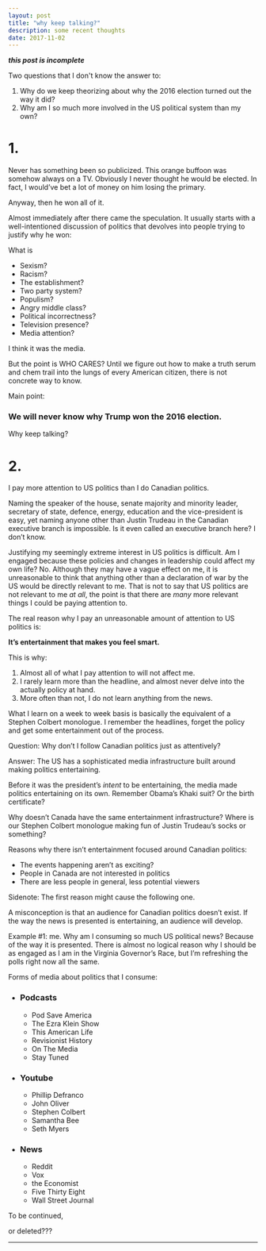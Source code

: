 ```yaml
---
layout: post
title: "why keep talking?"
description: some recent thoughts
date: 2017-11-02
---
```


***this post is incomplete***

Two questions that I don't know the answer to:
1. Why do we keep theorizing about why the 2016 election turned out the way it did?
2. Why am I so much more involved in the US political system than my own?

# 1.

Never has something been so publicized. This orange buffoon was somehow always on a TV. Obviously I never thought he would be elected. In fact, I would’ve bet a lot of money on him losing the primary.

Anyway, then he won all of it.

Almost immediately after there came the speculation. It usually starts with a well-intentioned discussion of politics that devolves into people trying to justify why he won: 

What is
- Sexism?
- Racism?
- The establishment?
- Two party system?
- Populism?
- Angry middle class?
- Political incorrectness?
- Television presence?
- Media attention?

I think it was the media.

But the point is WHO CARES? Until we figure out how to make a truth serum and chem trail into the lungs of every American citizen, there is not concrete way to know. 

Main point:

### **We will never know why Trump won the 2016 election.**

Why keep talking?


# 2.

I pay more attention to US politics than I do Canadian politics. 

Naming the speaker of the house, senate majority and minority leader, secretary of state, defence, energy, education and the vice-president is easy, yet naming anyone other than Justin Trudeau in the Canadian executive branch is impossible. Is it even called an executive branch here? I don’t know. 

Justifying my seemingly extreme interest in US politics is difficult. Am I engaged because these policies and changes in leadership could affect my own life? No. Although they may have a vague effect on me, it is unreasonable to think that anything other than a declaration of war by the US would be directly relevant to me. 
That is not to say that US politics are not relevant to me *at all*, the point is that there are *many* more relevant things I could be paying attention to. 

The real reason why I pay an unreasonable amount of attention to US politics is:

<b>It’s entertainment that makes you feel smart.</b>

This is why:

1. Almost all of what I pay attention to will not affect me.
2. I rarely learn more than the headline, and almost never delve into the actually policy at hand.
3. More often than not, I do not learn anything from the news.

What I learn on a week to week basis is basically the equivalent of a Stephen Colbert monologue. I remember the headlines, forget the policy and get some entertainment out of the process.

Question: Why don’t I follow Canadian politics just as attentively?

Answer: The US has a sophisticated media infrastructure built around making politics entertaining. 

Before it was the president’s *intent* to be entertaining, the media made politics entertaining on its own. Remember Obama’s Khaki suit? Or the birth certificate? 

Why doesn’t Canada have the same entertainment infrastructure? Where is our Stephen Colbert monologue making fun of Justin Trudeau’s socks or something?

Reasons why there isn’t entertainment focused around Canadian politics:

- The events happening aren’t as exciting?
- People in Canada are not interested in politics
- There are less people in general, less potential viewers

Sidenote: The first reason might cause the following one.

A misconception is that an audience for Canadian politics doesn’t exist. If the way the news is presented is entertaining, an audience will develop. 

Example #1: me. Why am I consuming so much US political news? Because of the way it is presented. There is almost no logical reason why I should be as engaged as I am in the Virginia Governor’s Race, but I’m refreshing the polls right now all the same.

Forms of media about politics that I consume:

- ### Podcasts 
	* Pod Save America
	* The Ezra Klein Show
	* This American Life
	* Revisionist History
	* On The Media
	* Stay Tuned

- ### Youtube 
	* Phillip Defranco
	* John Oliver
	* Stephen Colbert
	* Samantha Bee
	* Seth Myers

- ### News 
	* Reddit
	* Vox
	* the Economist
	* Five Thirty Eight 
	* Wall Street Journal

To be continued, 



or deleted???

---

